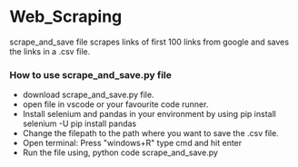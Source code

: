 # Web_Scraping
scrape_and_save file scrapes links of first 100 links from google and saves the links in a .csv file.

### How to use scrape_and_save.py file
* download scrape_and_save.py file.
* open file in vscode or your favourite code runner.
* Install selenium and pandas in your environment by using
  pip install selenium -U
  pip install pandas
* Change the filepath to the path where you want to save the .csv file.
* Open terminal:
  Press "windows+R"
  type cmd and hit enter
* Run the file using, python code scrape_and_save.py
